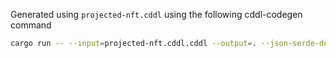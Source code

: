 Generated using `projected-nft.cddl` using the following cddl-codegen command

```bash
cargo run -- --input=projected-nft.cddl.cddl --output=. --json-serde-derives true --json-schema-export true --to-from-bytes-methods false
```